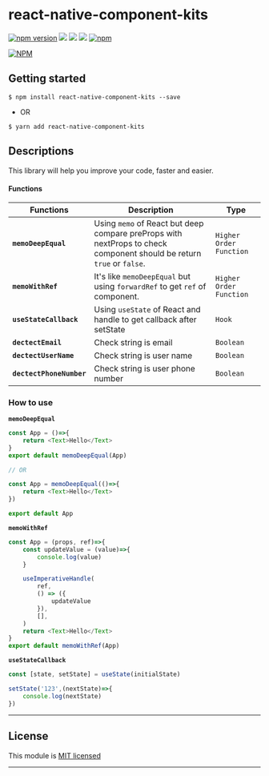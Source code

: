 
# react-native-component-kits
[![npm version](https://badge.fury.io/js/react-native-component-kits.svg)](https://badge.fury.io/js/react-native-component-kits) ![](https://img.shields.io/github/issues/minhchienwikipedia/react-native-component-kits.svg) ![](https://img.shields.io/github/stars/minhchienwikipedia/react-native-component-kits.svg) ![](https://img.shields.io/github/license/minhchienwikipedia/react-native-component-kits.svg) [![npm](https://img.shields.io/npm/dm/react-native-component-kits.svg)](https://npmjs.com/package/react-native-component-kits)

[![NPM](https://nodei.co/npm/react-native-component-kits.png?downloads=true&stars=true)](https://nodei.co/npm/react-native-component-kits/)

## Getting started

`$ npm install react-native-component-kits --save`

- OR

`$ yarn add react-native-component-kits`

## Descriptions

This library will help you improve your code, faster and easier.

#### Functions

| Functions | Description | Type |
|---|---|---|
|**`memoDeepEqual`**|Using `memo` of React but deep compare preProps with nextProps to check component should be return `true` or `false`.|`Higher Order Function`|
|**`memoWithRef`**|It's like `memoDeepEqual` but using `forwardRef` to get `ref` of component.|`Higher Order Function`|
|**`useStateCallback`**|Using `useState` of React and handle to get callback after setState|`Hook`|
|**`dectectEmail`**|Check string is email|`Boolean`|
|**`dectectUserName`**|Check string is user name|`Boolean`|
|**`dectectPhoneNumber`**|Check string is user phone number|`Boolean`|

### How to use

**`memoDeepEqual`**
```javascript
const App = ()=>{
    return <Text>Hello</Text>
}
export default memoDeepEqual(App) 

// OR

const App = memoDeepEqual(()=>{
    return <Text>Hello</Text>
})

export default App
```

**`memoWithRef`**
```javascript
const App = (props, ref)=>{
    const updateValue = (value)=>{
        console.log(value)
    }

    useImperativeHandle(
        ref,
        () => ({
            updateValue  
        }),
        [],
    )
    return <Text>Hello</Text>
}
export default memoWithRef(App) 
```

**`useStateCallback`**
```javascript
const [state, setState] = useState(initialState)

setState('123',(nextState)=>{
    console.log(nextState)
})
```


---

## License

This module is [MIT licensed](./LICENSE)

---